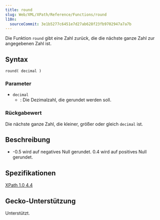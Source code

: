```yaml
---
title: round
slug: Web/XML/XPath/Reference/Functions/round
l10n:
  sourceCommit: 3e1b5277c6451e7d27ab628f23fb9702947a7a7b
---
```


Die Funktion `round` gibt eine Zahl zurück, die die nächste ganze Zahl zur angegebenen Zahl ist.

## Syntax

```plain
round( decimal )
```

### Parameter

- `decimal`
  - : Die Dezimalzahl, die gerundet werden soll.

### Rückgabewert

Die nächste ganze Zahl, die kleiner, größer oder gleich `decimal` ist.

## Beschreibung

- \-0.5 wird auf negatives Null gerundet. 0.4 wird auf positives Null gerundet.

## Spezifikationen

[XPath 1.0 4.4](https://www.w3.org/TR/1999/REC-xpath-19991116/#function-round)

## Gecko-Unterstützung

Unterstützt.

